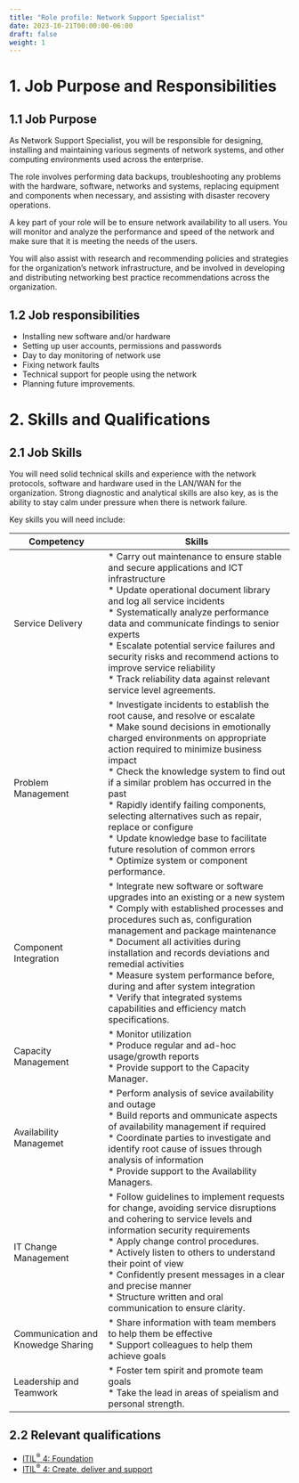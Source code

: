 ```yaml
---
title: "Role profile: Network Support Specialist"
date: 2023-10-21T00:00:00-06:00
draft: false
weight: 1
---
```


# 1. Job Purpose and Responsibilities
## 1.1 Job Purpose
As Network Support Specialist, you will be responsible for designing, installing and maintaining various segments of network systems, and other computing environments used across the enterprise.

The role involves performing data backups, troubleshooting any problems with the hardware, software, networks and systems, replacing equipment and components when necessary, and assisting with disaster recovery operations.

A key part of your role will be to ensure network availability to all users. You will monitor and analyze the performance and speed of the network and make sure that it is meeting the needs of the users.

You will also assist with research and recommending policies and strategies for the organization’s network infrastructure, and be involved in developing and distributing networking best practice recommendations across the organization.

## 1.2 Job responsibilities
- Installing new software and/or hardware
- Setting up user accounts, permissions and passwords
- Day to day monitoring of network use
- Fixing network faults
- Technical support for people using the network
- Planning future improvements.

# 2. Skills and Qualifications
## 2.1 Job Skills
You will need solid technical skills and experience with the network protocols, software and hardware used in the LAN/WAN for the organization. Strong diagnostic and analytical skills are also key, as is the ability to stay calm under pressure when there is network failure.

Key skills you will need include:

| Competency                         | Skills                                                                                                                                                                                                                                                                                                                                                                                                                                                                                                                                                      |
| ---------------------------------- | ----------------------------------------------------------------------------------------------------------------------------------------------------------------------------------------------------------------------------------------------------------------------------------------------------------------------------------------------------------------------------------------------------------------------------------------------------------------------------------------------------------------------------------------------------------- |
| Service Delivery                   | * Carry out maintenance to ensure stable and secure applications and ICT infrastructure <br /> * Update operational document library and log all service incidents <br /> * Systematically analyze performance data and communicate findings to senior experts <br /> * Escalate potential service failures and security risks and recommend actions to improve service reliability <br /> * Track reliability data against relevant service level agreements. <br />                                                                                       |
| Problem Management                 | * Investigate incidents to establish the root cause, and resolve or escalate <br /> * Make sound decisions in emotionally charged environments on appropriate action required to minimize business impact <br /> * Check the knowledge system to find out if a similar problem has occurred in the past <br /> * Rapidly identify failing components, selecting alternatives such as repair, replace or configure <br /> * Update knowledge base to facilitate future resolution of common errors <br /> * Optimize system or component performance. <br /> |
| Component Integration              | * Integrate new software or software upgrades into an existing or a new system <br /> * Comply with established processes and procedures such as, configuration management and package maintenance <br /> * Document all activities during installation and records deviations and remedial activities <br /> * Measure system performance before, during and after system integration <br /> * Verify that integrated systems capabilities and efficiency match specifications. <br />                                                                     |
| Capacity Management                | * Monitor utilization <br /> * Produce regular and ad-hoc usage/growth reports <br /> * Provide support to the Capacity Manager. <br />                                                                                                                                                                                                                                                                                                                                                                                                                     |
| Availability Managemet             | * Perform analysis of sevice availability and outage <br /> * Build reports and ommunicate aspects of availability management if required <br /> * Coordinate parties to investigate and identify root cause of issues through analysis of information <br /> * Provide support to the Availability Managers. <br />                                                                                                                                                                                                                                        |
| IT Change Management               | * Follow guidelines to implement requests for change, avoiding service disruptions and cohering to service levels and information security requirements <br /> * Apply change control procedures. <br /> * Actively listen to others to understand their point of view <br /> * Confidently present messages in a clear and precise manner <br /> * Structure written and oral communication to ensure clarity. <br />                                                                                                                                      |
| Communication and Knowedge Sharing | * Share information with team members to help them be effective <br /> * Support colleagues to help them achieve goals <br />                                                                                                                                                                                                                                                                                                                                                                                                                               |
| Leadership and Teamwork            | * Foster tem spirit and promote team goals <br /> * Take the lead in areas of speialism and personal strength. <br />                                                                                                                                                                                                                                                                                                                                                                                                                                       |

## 2.2 Relevant qualifications
- [ITIL<sup>®</sup> 4: Foundation](https://www.axelos.com/certifications/itil-service-management/itil-4-foundation)
- [ITIL<sup>®</sup> 4: Create, deliver and support](https://www.axelos.com/certifications/itil-service-management/managing-professional/create-deliver-and-support)
